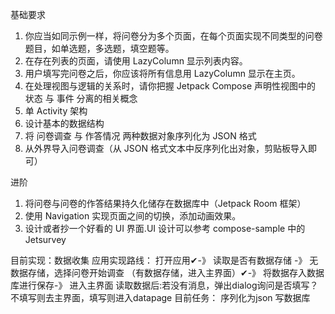基础要求
1. 你应当如同示例一样，将问卷分为多个页面，在每个页面实现不同类型的问卷题目，如单选题，多选题，填空题等。
2. 在存在列表的页面，请使用 LazyColumn 显示列表内容。
3. 用户填写完问卷之后，你应该将所有信息用 LazyColumn 显示在主页。
4. 在处理视图与逻辑的关系时，请你把握 Jetpack Compose 声明性视图中的 状态 与 事件 分离的相关概念
5. 单 Activity 架构
6. 设计基本的数据结构
7. 将 问卷调查 与 作答情况 两种数据对象序列化为 JSON 格式
8. 从外界导入问卷调查（从 JSON 格式文本中反序列化出对象，剪贴板导入即可）


进阶
1. 将问卷与问卷的作答结果持久化储存在数据库中（Jetpack Room 框架）
2. 使用 Navigation 实现页面之间的切换，添加动画效果。
3. 设计或者抄一个好看的 UI 界面.UI 设计可以参考 compose-sample 中的 Jetsurvey




目前实现：数据收集
应用实现路线：
打开应用✔-》
读取是否有数据存储 -》
无数据存储，选择问卷开始调查 （有数据存储，进入主界面）✔-》
将数据存入数据库进行保存-》
进入主界面
读取数据后:若没有消息，弹出dialog询问是否填写？不填写则去主界面，填写则进入datapage
目前任务：
序列化为json
写数据库
                                   